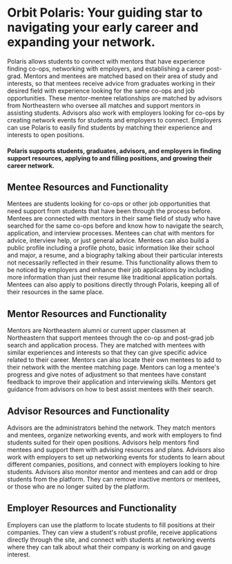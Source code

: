 # Orbit Polaris: Your guiding star to navigating your early career and expanding your network. 

Polaris allows students to connect with mentors that have experience finding co-ops, networking with employers, and establishing a career post-grad. Mentors and mentees are matched based on their area of study and interests, so that mentees receive advice from graduates working in their desired field with experience looking for the same co-ops and job opportunities. These mentor-mentee relationships are matched by advisors from Northeastern who oversee all matches and support mentors in assisting students. Advisors also work with employers looking for co-ops by creating network events for students and employers to connect. Employers can use Polaris to easily find students by matching their experience and interests to open positions. 

#### Polaris supports students, graduates, advisors, and employers in finding support resources, applying to and filling positions, and growing their career network.

## Mentee Resources and Functionality
Mentees are students looking for co-ops or other job opportunities that need support from students that have been through the process before. Mentees are connected with mentors in their same field of study who have searched for the same co-ops before and know how to navigate the search, application, and interview processes. Mentees can chat with mentors for advice, interview help, or just general advice.
Mentees can also build a public profile including a profile photo, basic information like their school and major, a resume, and a biography talking about their particular interests not necessarily reflected in their resume. This functionality allows them to be noticed by employers and enhance their job applications by including more information than just their resume like traditional application portals. Mentees can also apply to positions directly through Polaris, keeping all of their resources in the same place. 

## Mentor Resources and Functionality
Mentors are Northeastern alumni or current upper classmen at Northeastern that support mentees through the co-op and post-grad job search and application process. They are matched with mentees with similar experiences and interests so that they can give specific advice related to their career. Mentors can also locate their own mentees to add to their network with the mentee matching page. Mentors can log a mentee's progress and give notes of adjustment so that mentees have constant feedback to improve their application and interviewing skills. Mentors get guidance from advisors on how to best assist mentees with their search. 

## Advisor Resources and Functionality
Advisors are the administrators behind the network. They match mentors and mentees, organize networking events, and work with employers to find students suited for their open positions. Advisors help mentors find mentees and support them with advising resources and plans. Advisors also work with employers to set up networking events for students to learn about different companies, positions, and connect with employers looking to hire students. Advisors also monitor mentor and mentees and can add or drop students from the platform. They can remove inactive mentors or mentees, or those who are no longer suited by the platform. 

## Employer Resources and Functionality
Employers can use the platform to locate students to fill positions at their companies. They can view a student's robust profile, receive applications directly through the site, and connect with students at networking events where they can talk about what their company is working on and gauge interest. 


